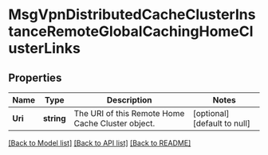 # MsgVpnDistributedCacheClusterInstanceRemoteGlobalCachingHomeClusterLinks

## Properties
Name | Type | Description | Notes
------------ | ------------- | ------------- | -------------
**Uri** | **string** | The URI of this Remote Home Cache Cluster object. | [optional] [default to null]

[[Back to Model list]](../README.md#documentation-for-models) [[Back to API list]](../README.md#documentation-for-api-endpoints) [[Back to README]](../README.md)

